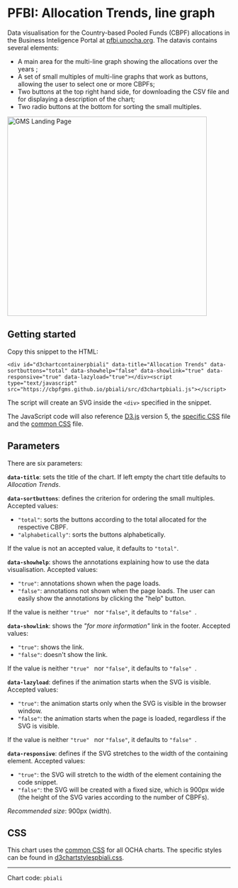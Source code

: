 # PFBI: Allocation Trends, line graph

Data visualisation for the Country-based Pooled Funds (CBPF) allocations in the Business Inteligence Portal at [pfbi.unocha.org](https://pfbi.unocha.org). The datavis contains several elements:

- A main area for the multi-line graph showing the allocations over the years ;
- A set of small multiples of multi-line graphs that work as buttons, allowing the user to select one or more CBPFs;
- Two buttons at the top right hand side, for downloading the CSV file and for displaying a description of the chart;
- Two radio buttons at the bottom for sorting the small multiples.

<img alt="GMS Landing Page" src="https://cbpfgms.github.io/img/thumbnails/pbiali.png" width="450">

## Getting started

Copy this snippet to the HTML:

```<div id="d3chartcontainerpbiali" data-title="Allocation Trends" data-sortbuttons="total" data-showhelp="false" data-showlink="true" data-responsive="true" data-lazyload="true"></div><script type="text/javascript" src="https://cbpfgms.github.io/pbiali/src/d3chartpbiali.js"></script>```

The script will create an SVG inside the `<div>` specified in the snippet.

The JavaScript code will also reference [D3.js](https://d3js.org) version 5, the [specific CSS](https://github.com/CBPFGMS/cbpfgms.github.io/raw/master/css/d3chartstylespbiali.css) file and the [common CSS](https://github.com/CBPFGMS/cbpfgms.github.io/raw/master/css/d3chartstyles.css) file.

## Parameters

There are six parameters:

**`data-title`**: sets the title of the chart. If left empty the chart title defaults to *Allocation Trends*.

**`data-sortbuttons`**: defines the criterion for ordering the small multiples. Accepted values:

- `"total"`: sorts the buttons according to the total allocated for the respective CBPF.
- `"alphabetically"`: sorts the buttons alphabetically.

If the value is not an accepted value, it defaults to `"total"`.

**`data-showhelp`**: shows the annotations explaining how to use the data visualisation. Accepted values:

- `"true"`: annotations shown when the page loads.
- `"false"`: annotations not shown when the page loads. The user can easily show the annotations by clicking the "help" button.

If the value is neither `"true" ` nor `"false"`, it defaults to `"false" `.

**`data-showlink`**: shows the *"for more information"* link in the footer. Accepted values:

- `"true"`: shows the link.
- `"false"`: doesn't show the link.

If the value is neither `"true" ` nor `"false"`, it defaults to `"false" `.

**`data-lazyload`**: defines if the animation starts when the SVG is visible. Accepted values:

- `"true"`: the animation starts only when the SVG is visible in the browser window.
- `"false"`: the animation starts when the page is loaded, regardless if the SVG is visible.

If the value is neither `"true" ` nor `"false"`, it defaults to `"false" `.

**`data-responsive`**: defines if the SVG stretches to the width of the containing element. Accepted values:

- `"true"`: the SVG will stretch to the width of the element containing the code snippet.
- `"false"`: the SVG will be created with a fixed size, which is 900px wide (the height of the SVG varies according to the number of CBPFs).

*Recommended size*: 900px (width).


## CSS

This chart uses the [common CSS](https://github.com/CBPFGMS/cbpfgms.github.io/raw/master/css/) for all OCHA charts. The specific styles can be found in [d3chartstylespbiali.css](https://github.com/CBPFGMS/cbpfgms.github.io/blob/master/css/d3chartstylespbiali.css).

---
Chart code: `pbiali`
